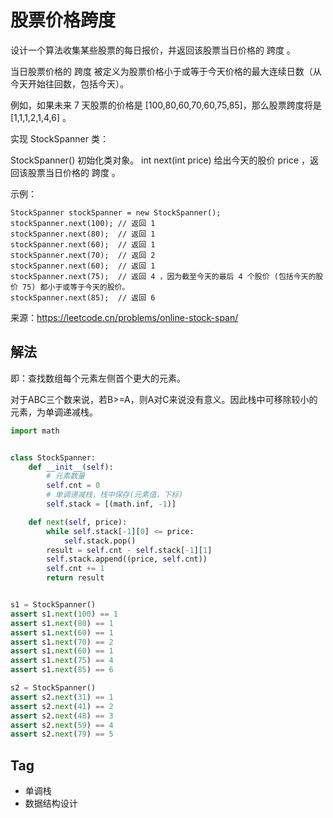 # 股票价格跨度
设计一个算法收集某些股票的每日报价，并返回该股票当日价格的 跨度 。

当日股票价格的 跨度 被定义为股票价格小于或等于今天价格的最大连续日数（从今天开始往回数，包括今天）。

例如，如果未来 7 天股票的价格是 [100,80,60,70,60,75,85]，那么股票跨度将是 [1,1,1,2,1,4,6] 。

实现 StockSpanner 类：

StockSpanner() 初始化类对象。
int next(int price) 给出今天的股价 price ，返回该股票当日价格的 跨度 。

示例：
```
StockSpanner stockSpanner = new StockSpanner();
stockSpanner.next(100); // 返回 1
stockSpanner.next(80);  // 返回 1
stockSpanner.next(60);  // 返回 1
stockSpanner.next(70);  // 返回 2
stockSpanner.next(60);  // 返回 1
stockSpanner.next(75);  // 返回 4 ，因为截至今天的最后 4 个股价 (包括今天的股价 75) 都小于或等于今天的股价。
stockSpanner.next(85);  // 返回 6
```

来源：https://leetcode.cn/problems/online-stock-span/

## 解法
即：查找数组每个元素左侧首个更大的元素。

对于ABC三个数来说，若B>=A，则A对C来说没有意义。因此栈中可移除较小的元素，为单调递减栈。
```python
import math


class StockSpanner:
    def __init__(self):
        # 元素数量
        self.cnt = 0
        # 单调递减栈，栈中保存(元素值，下标)
        self.stack = [(math.inf, -1)]

    def next(self, price):
        while self.stack[-1][0] <= price:
            self.stack.pop()
        result = self.cnt - self.stack[-1][1]
        self.stack.append((price, self.cnt))
        self.cnt += 1
        return result


s1 = StockSpanner()
assert s1.next(100) == 1
assert s1.next(80) == 1
assert s1.next(60) == 1
assert s1.next(70) == 2
assert s1.next(60) == 1
assert s1.next(75) == 4
assert s1.next(85) == 6

s2 = StockSpanner()
assert s2.next(31) == 1
assert s2.next(41) == 2
assert s2.next(48) == 3
assert s2.next(59) == 4
assert s2.next(79) == 5
```


## Tag
- 单调栈
- 数据结构设计